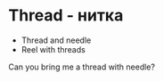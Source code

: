 # Thread - нитка




- Thread and needle
- Reel with threads

Can you bring me a thread with needle?